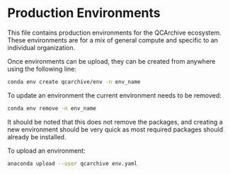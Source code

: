 Production Environments
=======================

This file contains production environments for the QCArchive ecosystem. These environments are for a mix
of general compute and specific to an individual organization.

Once environments can be upload, they can be created from anywhere using the following line:
```bash
conda env create qcarchive/env -n env_name
```

To update an environment the current environment needs to be removed:
```bash
conda env remove -n env_name
```
It should be noted that this does not remove the packages, and creating a new environment should be very quick
as most required packages should already be installed.

To upload an environment:
```bash
anaconda upload --user qcarchive env.yaml
```

